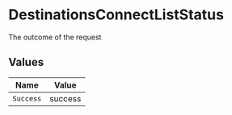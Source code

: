 # DestinationsConnectListStatus

The outcome of the request


## Values

| Name      | Value     |
| --------- | --------- |
| `Success` | success   |